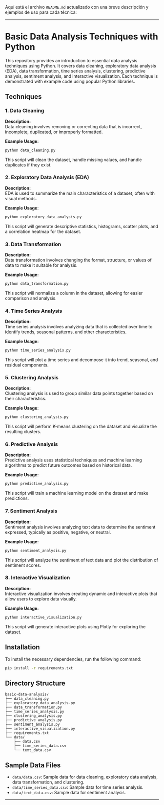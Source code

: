 Aquí está el archivo `README.md` actualizado con una breve descripción y ejemplos de uso para cada técnica:

---

# Basic Data Analysis Techniques with Python

This repository provides an introduction to essential data analysis techniques using Python. It covers data cleaning, exploratory data analysis (EDA), data transformation, time series analysis, clustering, predictive analysis, sentiment analysis, and interactive visualization. Each technique is demonstrated with example code using popular Python libraries.

## Techniques

### 1. Data Cleaning

**Description:**  
Data cleaning involves removing or correcting data that is incorrect, incomplete, duplicated, or improperly formatted.

**Example Usage:**  
```bash
python data_cleaning.py
```
This script will clean the dataset, handle missing values, and handle duplicates if they exist.

### 2. Exploratory Data Analysis (EDA)

**Description:**  
EDA is used to summarize the main characteristics of a dataset, often with visual methods.

**Example Usage:**  
```bash
python exploratory_data_analysis.py
```
This script will generate descriptive statistics, histograms, scatter plots, and a correlation heatmap for the dataset.

### 3. Data Transformation

**Description:**  
Data transformation involves changing the format, structure, or values of data to make it suitable for analysis.

**Example Usage:**  
```bash
python data_transformation.py
```
This script will normalize a column in the dataset, allowing for easier comparison and analysis.

### 4. Time Series Analysis

**Description:**  
Time series analysis involves analyzing data that is collected over time to identify trends, seasonal patterns, and other characteristics.

**Example Usage:**  
```bash
python time_series_analysis.py
```
This script will plot a time series and decompose it into trend, seasonal, and residual components.

### 5. Clustering Analysis

**Description:**  
Clustering analysis is used to group similar data points together based on their characteristics.

**Example Usage:**  
```bash
python clustering_analysis.py
```
This script will perform K-means clustering on the dataset and visualize the resulting clusters.

### 6. Predictive Analysis

**Description:**  
Predictive analysis uses statistical techniques and machine learning algorithms to predict future outcomes based on historical data.

**Example Usage:**  
```bash
python predictive_analysis.py
```
This script will train a machine learning model on the dataset and make predictions.

### 7. Sentiment Analysis

**Description:**  
Sentiment analysis involves analyzing text data to determine the sentiment expressed, typically as positive, negative, or neutral.

**Example Usage:**  
```bash
python sentiment_analysis.py
```
This script will analyze the sentiment of text data and plot the distribution of sentiment scores.

### 8. Interactive Visualization

**Description:**  
Interactive visualization involves creating dynamic and interactive plots that allow users to explore data visually.

**Example Usage:**  
```bash
python interactive_visualization.py
```
This script will generate interactive plots using Plotly for exploring the dataset.

## Installation

To install the necessary dependencies, run the following command:

```bash
pip install -r requirements.txt
```

## Directory Structure

```
basic-data-analysis/
├── data_cleaning.py
├── exploratory_data_analysis.py
├── data_transformation.py
├── time_series_analysis.py
├── clustering_analysis.py
├── predictive_analysis.py
├── sentiment_analysis.py
├── interactive_visualization.py
├── requirements.txt
└── data/
    ├── data.csv
    ├── time_series_data.csv
    └── text_data.csv
```

## Sample Data Files

- `data/data.csv`: Sample data for data cleaning, exploratory data analysis, data transformation, and clustering.
- `data/time_series_data.csv`: Sample data for time series analysis.
- `data/text_data.csv`: Sample data for sentiment analysis.

---
